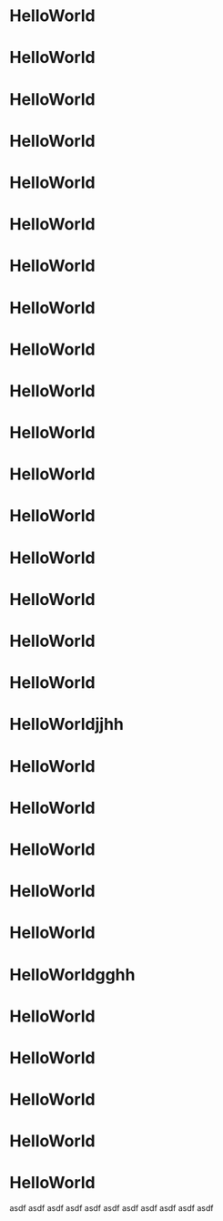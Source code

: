 # HelloWorld
# HelloWorld
# HelloWorld
# HelloWorld

# HelloWorld
# HelloWorld
# HelloWorld
# HelloWorld
# HelloWorld
# HelloWorld
# HelloWorld
# HelloWorld
# HelloWorld
# HelloWorld
# HelloWorld
# HelloWorld
# HelloWorld
# HelloWorldjjhh
# HelloWorld
# HelloWorld
# HelloWorld
# HelloWorld
# HelloWorld
# HelloWorldgghh
# HelloWorld
# HelloWorld
# HelloWorld
# HelloWorld
# HelloWorld
asdf
asdf
asdf
asdf
asdf
asdf
asdf
asdf
asdf
asdf
asdf

